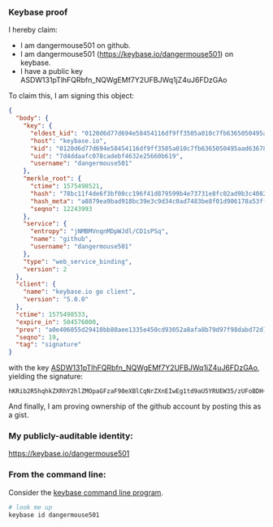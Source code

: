 ### Keybase proof

I hereby claim:

  * I am dangermouse501 on github.
  * I am dangermouse501 (https://keybase.io/dangermouse501) on keybase.
  * I have a public key ASDW131pTlhFQRbfn_NQWgEMf7Y2UFBJWq1jZ4uJ6FDzGAo

To claim this, I am signing this object:

```json
{
  "body": {
    "key": {
      "eldest_kid": "0120d6d77d694e58454116df9ff3505a010c7fb6365050495aad63678b89e850f3180a",
      "host": "keybase.io",
      "kid": "0120d6d77d694e58454116df9ff3505a010c7fb6365050495aad63678b89e850f3180a",
      "uid": "7d4ddaafc078cadebf4632e25660b619",
      "username": "dangermouse501"
    },
    "merkle_root": {
      "ctime": 1575498521,
      "hash": "78bc11f4de6f3bf00cc196f41d879599b4e73731e8fc02ad9b3c40821ede9f5c4637bc7e05ce2aae1886fe617d132b38dec5263ccadffa7f216b63b85f0e86f7",
      "hash_meta": "a8879ea9bad918bc39e3c9d34c0ad7483be8f01d906178a53ff4182f3ba51a04",
      "seqno": 12243993
    },
    "service": {
      "entropy": "jNMBMVnqnMDpWJdl/CD1sPSq",
      "name": "github",
      "username": "dangermouse501"
    },
    "type": "web_service_binding",
    "version": 2
  },
  "client": {
    "name": "keybase.io go client",
    "version": "5.0.0"
  },
  "ctime": 1575498533,
  "expire_in": 504576000,
  "prev": "a0e406055d29410bb80aee1335e450cd93052a8afa8b79d97f98dabd72d13140",
  "seqno": 19,
  "tag": "signature"
}
```

with the key [ASDW131pTlhFQRbfn_NQWgEMf7Y2UFBJWq1jZ4uJ6FDzGAo](https://keybase.io/dangermouse501), yielding the signature:

```
hKRib2R5hqhkZXRhY2hlZMOpaGFzaF90eXBlCqNrZXnEIwEg1td9aU5YRUEW35/zUFoBDH+2NlBQSVqtY2eLiehQ8xgKp3BheWxvYWTESpcCE8QgoOQGBV0pQQu4Cu4TNeRQzZMFKor6i3nZf5javXLRMUDEINmJy92Ba3Q/qrv51wuSUoP2lyx7gfAqOMt2MotryB8gAgHCo3NpZ8RAD1rDGiJQdvtsmunsGRZKqFjpEeItDGWae+GkmLpSgOqATBjDT1JowW9cRgey5sVpNodu6J+Q+GMFGeTL7PRhAahzaWdfdHlwZSCkaGFzaIKkdHlwZQildmFsdWXEIFowWA/aQ9JfhzEdnbYpESNzu7CZBTsgfGW4f/OJEcudo3RhZ80CAqd2ZXJzaW9uAQ==

```

And finally, I am proving ownership of the github account by posting this as a gist.

### My publicly-auditable identity:

https://keybase.io/dangermouse501

### From the command line:

Consider the [keybase command line program](https://keybase.io/download).

```bash
# look me up
keybase id dangermouse501
```
